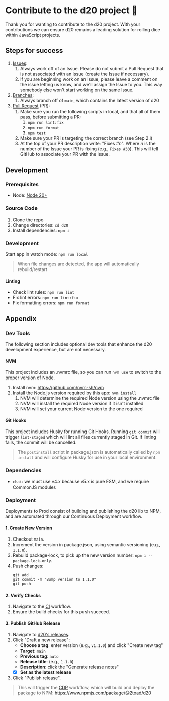 # Contribute to the d20 project 🤝

Thank you for wanting to contribute to the d20 project. With your contributions we can ensure d20 remains a leading solution for rolling dice within JavaScript projects.

## Steps for success

1. [Issues](https://github.com/2Toad/d20/issues):
   1. Always work off of an Issue. Please do not submit a Pull Request that is not associated with an Issue (create the Issue if necessary).
   2. If you are beginning work on an Issue, please leave a comment on the issue letting us know, and we'll assign the Issue to you. This way somebody else won't start working on the same Issue.
2. [Branches](https://github.com/2Toad/d20/branches):
   1. Always branch off of `main`, which contains the latest version of d20
3. [Pull Request](https://github.com/2Toad/d20/pulls) (PR):
   1. Make sure you run the following scripts in local, and that all of them pass, before submitting a PR:
      1. `npm run lint:fix`
      2. `npm run format`
      3. `npm test`
   2. Make sure your PR is targeting the correct branch (see Step 2.i)
   3. At the top of your PR description write: "Fixes #_n_". Where _n_ is the number of the Issue your PR is fixing (e.g., `Fixes #33`). This will tell GitHub to associate your PR with the Issue.

## Development 

### Prerequisites

- Node: [Node 20+](https://nodejs.org)

### Source Code

1. Clone the repo
2. Change directories: `cd d20`
3. Install dependencies: `npm i`

### Development

Start app in watch mode: `npm run local`

>When file changes are detected, the app will automatically rebuild/restart

#### Linting

- Check lint rules: `npm run lint`
- Fix lint errors: `npm run lint:fix`
- Fix formatting errors: `npm run format`

## Appendix

### Dev Tools

The following section includes optional dev tools that enhance the d20 development experience, but are not necessary.

#### NVM

This project includes an .nvmrc file, so you can run `nvm use` to switch to the proper version of Node.

1. Install nvm: https://github.com/nvm-sh/nvm
2. Install the Node.js version required by this app: `nvm install`
   1. NVM will determine the required Node version using the .nvmrc file
   2. NVM will install the required Node version if it isn't installed
   3. NVM will set your current Node version to the one required

#### Git Hooks

This project includes Husky for running Git Hooks. Running `git commit` will trigger `lint-staged` which will lint all files currently staged in Git. If linting fails, the commit will be cancelled.

> The `postinstall` script in package.json is automatically called by `npm install` and will configure Husky for use in your local environment.

### Dependencies

- `chai`: we must use v4.x because v5.x is pure ESM, and we require CommonJS modules

### Deployment

Deployments to Prod consist of building and publishing the d20 lib to NPM, and are automated through our Continuous Deployment workflow.

#### 1. Create New Version
1. Checkout `main`.
2. Increment the version in package.json, using semantic versioning (e.g., `1.1.0`).
3. Rebuild package-lock, to pick up the new version number: `npm i --package-lock-only`.
4. Push changes:
   ```
   git add .
   git commit -m "Bump version to 1.1.0"
   git push
   ```

#### 2. Verify Checks
1. Navigate to the [CI](https://github.com/2Toad/d20/actions/workflows/ci.yml) workflow.
2. Ensure the build checks for this push succeed.

#### 3. Publish GitHub Release
1. Navigate to [d20's releases](https://github.com/2Toad/d20/releases).
2. Click "Draft a new release":
   - **Choose a tag**: enter version (e.g., `v1.1.0`) and click "Create new tag"
   - **Target**: `main`
   - **Previous tag**: `auto`
   - **Release title**: (e.g., `1.1.0`)
   - **Description**: click the "Generate release notes"
   - [x] **Set as the latest release**
3. Click "Publish release".

> This will trigger the [CDP](https://github.com/2Toad/d20/actions/workflows/cdp.yml) workflow, which will build and deploy the package to NPM: https://www.npmjs.com/package/@2toad/d20